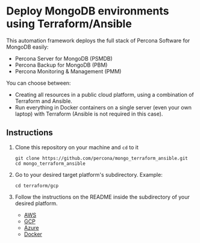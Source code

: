 # Deploy MongoDB environments using Terraform/Ansible

This automation framework deploys the full stack of Percona Software for MongoDB easily:

- Percona Server for MongoDB (PSMDB)
- Percona Backup for MongoDB (PBM)
- Percona Monitoring & Management (PMM)

You can choose between:

- Creating all resources in a public cloud platform, using a combination of Terraform and Ansible.
- Run everything in Docker containers on a single server (even your own laptop) with Terraform (Ansible is not required in this case).

## Instructions

1. Clone this repository on your machine and `cd` to it

    ```
    git clone https://github.com/percona/mongo_terraform_ansible.git
    cd mongo_terraform_ansible
    ```

2. Go to your desired target platform's subdirectory. Example:
    ```
    cd terraform/gcp
    ```

3. Follow the instructions on the README inside the subdirectory of your desired platform.

    - [AWS](./terraform/aws/README.md)
    - [GCP](./terraform/gcp/README.md)
    - [Azure](./terraform/azure/README.md)
    - [Docker](./terraform/docker/README.md)

